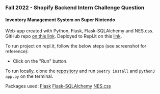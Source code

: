 
### Fall 2022 - Shopify Backend Intern Challenge Question

#### Inventory Management System on Super Nintendo

Web-app created with Python, Flask, Flask-SQLAlchemy and NES.css.
GitHub repo [on this link](https://github.com/vinnieOrdobas/backend_nes).
Deployed to Repl.it on this [link](https://replit.com/@vinnieOrdobas/Shopify-Backend-Challenge-Fall-2022).

To run project on repl.it, follow the below steps (see screenshot for reference):

 - Click on the "Run" button.

To run locally, clone the [repository](https://github.com/vinnieOrdobas/backend_nes) and run `poetry install` and `python3 app.py` on the terminal.

Packages used:
[Flask](https://flask.palletsprojects.com/en/2.1.x/)
[Flask-SQLAlchemy](https://flask-sqlalchemy.palletsprojects.com/en/2.x/)
[NES.css](https://nostalgic-css.github.io/NES.css/)